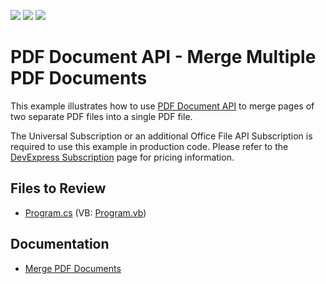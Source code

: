 <!-- default badges list -->
![](https://img.shields.io/endpoint?url=https://codecentral.devexpress.com/api/v1/VersionRange/128595598/17.1.3%2B)
[![](https://img.shields.io/badge/Open_in_DevExpress_Support_Center-FF7200?style=flat-square&logo=DevExpress&logoColor=white)](https://supportcenter.devexpress.com/ticket/details/T114298)
[![](https://img.shields.io/badge/📖_How_to_use_DevExpress_Examples-e9f6fc?style=flat-square)](https://docs.devexpress.com/GeneralInformation/403183)
<!-- default badges end -->

# PDF Document API - Merge Multiple PDF Documents

This example illustrates how to use [PDF Document API](https://docs.devexpress.com/OfficeFileAPI/16491/pdf-document-api) to merge pages of two separate PDF files into a single PDF file.

The Universal Subscription or an additional Office File API Subscription is required to use this example in production code. Please refer to the [DevExpress Subscription](https://www.devexpress.com/Subscriptions/) page for pricing information.

## Files to Review

* [Program.cs](./CS/PdfMergeExample/Program.cs) (VB: [Program.vb](./VB/PdfMergeExample/Program.vb))

## Documentation

* [Merge PDF Documents](https://docs.devexpress.com/OfficeFileAPI/119760/pdf-document-api/document-manipulation/merging-documents)
